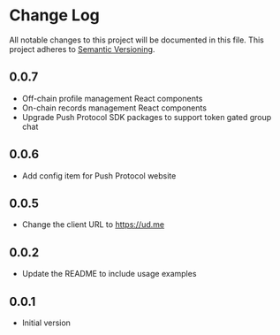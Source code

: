 # Change Log

All notable changes to this project will be documented in this file. This
project adheres to [Semantic Versioning](http://semver.org/).

## 0.0.7

- Off-chain profile management React components
- On-chain records management React components
- Upgrade Push Protocol SDK packages to support token gated group chat

## 0.0.6

- Add config item for Push Protocol website

## 0.0.5

- Change the client URL to https://ud.me

## 0.0.2

- Update the README to include usage examples

## 0.0.1

- Initial version
